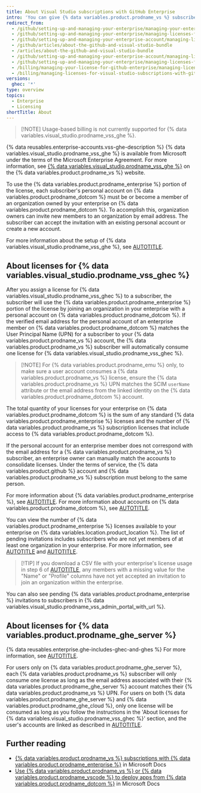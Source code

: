 ```yaml
---
title: About Visual Studio subscriptions with GitHub Enterprise
intro: 'You can give {% data variables.product.prodname_vs %} subscribers on your team access to {% data variables.product.prodname_enterprise %} with a combined offering from Microsoft.'
redirect_from:
  - /github/setting-up-and-managing-your-enterprise/managing-your-enterprise-account/managing-licenses-for-visual-studio-subscription-with-github-enterprise
  - /github/setting-up-and-managing-your-enterprise/managing-licenses-for-the-github-enterprise-and-visual-studio-bundle
  - /github/setting-up-and-managing-your-enterprise-account/managing-licenses-for-the-github-enterprise-and-visual-studio-bundle
  - /github/articles/about-the-github-and-visual-studio-bundle
  - /articles/about-the-github-and-visual-studio-bundle
  - /github/setting-up-and-managing-your-enterprise-account/managing-licenses-for-visual-studio-subscription-with-github-enterprise
  - /github/setting-up-and-managing-your-enterprise/managing-licenses-for-visual-studio-subscription-with-github-enterprise
  - /billing/managing-your-license-for-github-enterprise/managing-licenses-for-visual-studio-subscription-with-github-enterprise
  - /billing/managing-licenses-for-visual-studio-subscriptions-with-github-enterprise/about-visual-studio-subscriptions-with-github-enterprise
versions:
  ghec: '*'
type: overview
topics:
  - Enterprise
  - Licensing
shortTitle: About
---
```


> [!NOTE] Usage-based billing is not currently supported for {% data variables.visual_studio.prodname_vss_ghe %}.

{% data reusables.enterprise-accounts.vss-ghe-description %} {% data variables.visual_studio.prodname_vss_ghe %} is available from Microsoft under the terms of the Microsoft Enterprise Agreement. For more information, see [{% data variables.visual_studio.prodname_vss_ghe %}](https://visualstudio.microsoft.com/subscriptions/visual-studio-github/) on the {% data variables.product.prodname_vs %} website.

To use the {% data variables.product.prodname_enterprise %} portion of the license, each subscriber's personal account on {% data variables.product.prodname_dotcom %} must be or become a member of an organization owned by your enterprise on {% data variables.product.prodname_dotcom %}. To accomplish this, organization owners can invite new members to an organization by email address. The subscriber can accept the invitation with an existing personal account or create a new account.

For more information about the setup of {% data variables.visual_studio.prodname_vss_ghe %}, see [AUTOTITLE](/billing/managing-billing-for-your-products/managing-licenses-for-visual-studio-subscriptions-with-github-enterprise/setting-up-visual-studio-subscriptions-with-github-enterprise).

## About licenses for {% data variables.visual_studio.prodname_vss_ghec %}

After you assign a license for {% data variables.visual_studio.prodname_vss_ghec %} to a subscriber, the subscriber will use the {% data variables.product.prodname_enterprise %} portion of the license by joining an organization in your enterprise with a personal account on {% data variables.product.prodname_dotcom %}. If the verified email address for the personal account of an enterprise member on {% data variables.product.prodname_dotcom %} matches the User Principal Name (UPN) for a subscriber to your {% data variables.product.prodname_vs %} account, the {% data variables.product.prodname_vs %} subscriber will automatically consume one license for {% data variables.visual_studio.prodname_vss_ghec %}.

> [!NOTE] For {% data variables.product.prodname_emu %} only, to make sure a user account consumes a {% data variables.product.prodname_vs %} license, ensure the {% data variables.product.prodname_vs %} UPN matches the SCIM `userName` attribute or the email address from the linked identity on the {% data variables.product.prodname_dotcom %} account.

The total quantity of your licenses for your enterprise on {% data variables.product.prodname_dotcom %} is the sum of any standard {% data variables.product.prodname_enterprise %} licenses and the number of {% data variables.product.prodname_vs %} subscription licenses that include access to {% data variables.product.prodname_dotcom %}.

If the personal account for an enterprise member does not correspond with the email address for a {% data variables.product.prodname_vs %} subscriber, an enterprise owner can manually match the accounts to consolidate licenses. Under the terms of service, the {% data variables.product.github %} account and {% data variables.product.prodname_vs %} subscription must belong to the same person.

For more information about {% data variables.product.prodname_enterprise %}, see [AUTOTITLE](/get-started/learning-about-github/githubs-plans#github-enterprise). For more information about accounts on {% data variables.product.prodname_dotcom %}, see [AUTOTITLE](/get-started/learning-about-github/types-of-github-accounts).

You can view the number of {% data variables.product.prodname_enterprise %} licenses available to your enterprise on {% data variables.location.product_location %}. The list of pending invitations includes subscribers who are not yet members of at least one organization in your enterprise. For more information, see [AUTOTITLE](/billing/managing-the-plan-for-your-github-account/viewing-the-subscription-and-usage-for-your-enterprise-account) and [AUTOTITLE](/admin/user-management/managing-users-in-your-enterprise/viewing-people-in-your-enterprise#viewing-members-and-outside-collaborators).

> [!TIP] If you download a CSV file with your enterprise's license usage in step 6 of [AUTOTITLE](/billing/managing-the-plan-for-your-github-account/viewing-the-subscription-and-usage-for-your-enterprise-account#viewing-the-subscription-and-usage-for-your-enterprise-account), any members with a missing value for the "Name" or "Profile" columns have not yet accepted an invitation to join an organization within the enterprise.

You can also see pending {% data variables.product.prodname_enterprise %} invitations to subscribers in {% data variables.visual_studio.prodname_vss_admin_portal_with_url %}.

## About licenses for {% data variables.product.prodname_ghe_server %}

{% data reusables.enterprise.ghe-includes-ghec-and-ghes %} For more information, see [AUTOTITLE](/admin/overview/about-github-for-enterprises#about-deployment-options).

For users only on {% data variables.product.prodname_ghe_server %}, each {% data variables.product.prodname_vs %} subscriber will only consume one license as long as the email address associated with their {% data variables.product.prodname_ghe_server %} account matches their {% data variables.product.prodname_vs %} UPN. For users on both {% data variables.product.prodname_ghe_server %} and {% data variables.product.prodname_ghe_cloud %}, only one license will be consumed as long as you follow the instructions in the 'About licenses for {% data variables.visual_studio.prodname_vss_ghec %}' section, and the user's accounts are linked as described in [AUTOTITLE](/billing/managing-your-license-for-github-enterprise/syncing-license-usage-between-github-enterprise-server-and-github-enterprise-cloud).

## Further reading

* [{% data variables.product.prodname_vs %} subscriptions with {% data variables.product.prodname_enterprise %}](https://docs.microsoft.com/visualstudio/subscriptions/access-github) in Microsoft Docs
* [Use {% data variables.product.prodname_vs %} or {% data variables.product.prodname_vscode %} to deploy apps from {% data variables.product.prodname_dotcom %}](https://docs.microsoft.com/en-us/azure/developer/github/deploy-with-visual-studio) in Microsoft Docs
